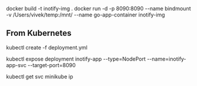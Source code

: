 docker build -t inotify-img .
docker run -d -p 8090:8090 --name bindmount -v /Users/vivek/temp:/mnt/ --name go-app-container inotify-img 


From Kubernetes
---------------
kubectl create -f deployment.yml

kubectl expose deployment inotify-app --type=NodePort --name=inotify-app-svc --target-port=8090

kubectl get svc
minikube ip
